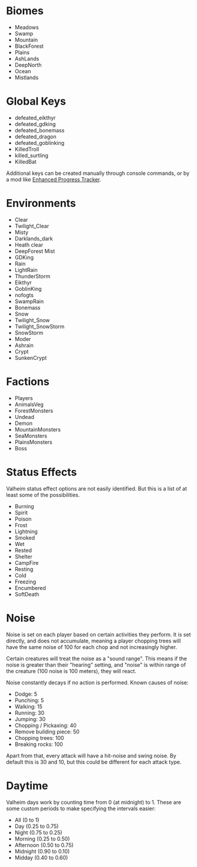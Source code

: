 # Biomes
- Meadows
- Swamp
- Mountain
- BlackForest
- Plains
- AshLands
- DeepNorth
- Ocean
- Mistlands

# Global Keys

- defeated_eikthyr
- defeated_gdking
- defeated_bonemass
- defeated_dragon
- defeated_goblinking
- KilledTroll
- killed_surtling
- KilledBat

Additional keys can be created manually through console commands, or by a mod like [Enhanced Progress Tracker](https://valheim.thunderstore.io/package/ASharpPen/Enhanced_Progress_Tracker/).

# Environments
- Clear
- Twilight_Clear
- Misty
- Darklands_dark
- Heath clear
- DeepForest Mist
- GDKing
- Rain
- LightRain
- ThunderStorm
- Eikthyr
- GoblinKing
- nofogts
- SwampRain
- Bonemass
- Snow
- Twilight_Snow
- Twilight_SnowStorm
- SnowStorm
- Moder
- Ashrain
- Crypt
- SunkenCrypt

# Factions
- Players
- AnimalsVeg
- ForestMonsters
- Undead
- Demon
- MountainMonsters
- SeaMonsters
- PlainsMonsters
- Boss

# Status Effects
Valheim status effect options are not easily identified. But this is a list of at least some of the possibilities.
- Burning
- Spirit
- Poison
- Frost
- Lightning
- Smoked
- Wet
- Rested
- Shelter
- CampFire
- Resting
- Cold
- Freezing
- Encumbered
- SoftDeath

# Noise
Noise is set on each player based on certain activities they perform. It is set directly, and does not accumulate, meaning a player chopping trees will have the same noise of 100 for each chop and not increasingly higher.

Certain creatures will treat the noise as a "sound range". This means if the noise is greater than their "hearing" setting, and "noise" is within range of the creature (100 noise is 100 meters), they will react.

Noise constantly decays if no action is performed.
Known causes of noise:
- Dodge: 5
- Punching: 5
- Walking: 15
- Running: 30
- Jumping: 30
- Chopping / Pickaxing: 40
- Remove building piece: 50
- Chopping trees: 100
- Breaking rocks: 100

Apart from that, every attack will have a hit-noise and swing noise. By default this is 30 and 10, but this could be different for each attack type.

# Daytime

Valheim days work by counting time from 0 (at midnight) to 1. These are some custom periods to make specifying the intervals easier:

- All (0 to 1)
- Day (0.25 to 0.75)
- Night (0.75 to 0.25)
- Morning (0.25 to 0.50)
- Afternoon (0.50 to 0.75)
- Midnight (0.90 to 0.10)
- Midday (0.40 to 0.60)
